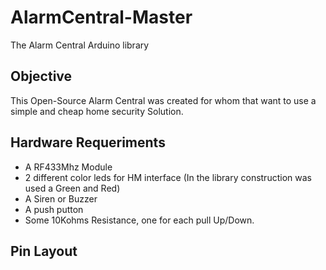 # AlarmCentral\-Master
  The Alarm Central Arduino library
## Objective
  This Open-Source Alarm Central was created for whom that want to use
  a simple and cheap home security Solution\.
## Hardware Requeriments
  * A RF433Mhz Module
  * 2 different color leds for HM interface \(In the library construction was used a Green and Red\)
  * A Siren or Buzzer
  * A push putton
  * Some 10Kohms Resistance, one for each pull Up/Down\.

## Pin Layout
